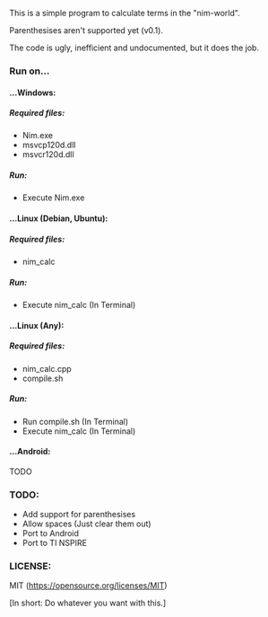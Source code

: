 This is a simple program to calculate terms in the "nim-world".

Parenthesises aren't supported yet (v0.1).

The code is ugly, inefficient and undocumented, but it does the job.

### Run on...

#### ...Windows:

##### Required files:
- Nim.exe
- msvcp120d.dll
- msvcr120d.dll

##### Run:
- Execute Nim.exe


#### ...Linux (Debian, Ubuntu):

##### Required files:
- nim_calc

##### Run:
- Execute nim_calc (In Terminal)


#### ...Linux (Any):

##### Required files:
- nim_calc.cpp
- compile.sh

##### Run:
- Run compile.sh (In Terminal)
- Execute nim_calc (In Terminal)


#### ...Android:

TODO



### TODO:
- Add support for parenthesises
- Allow spaces (Just clear them out)
- Port to Android
- Port to TI NSPIRE

### LICENSE:

MIT (https://opensource.org/licenses/MIT)

[In short: Do whatever you want with this.]
